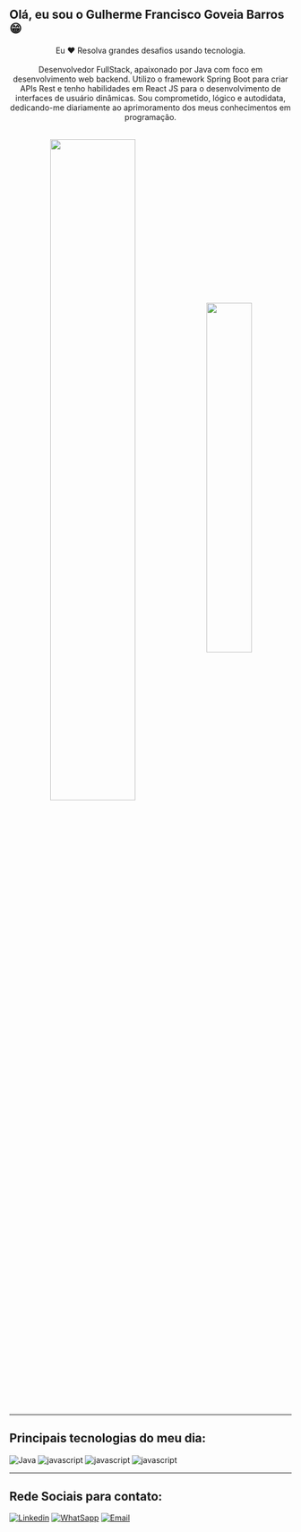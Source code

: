 ##                     Olá, eu sou o Gulherme Francisco Goveia Barros 😁

<p align="center">Eu ❤️ Resolva grandes desafios usando tecnologia. <br><br> Desenvolvedor FullStack, apaixonado por Java com foco em desenvolvimento web backend. Utilizo o framework Spring Boot para criar APIs Rest e tenho habilidades em React JS para o desenvolvimento de interfaces de usuário dinâmicas. Sou comprometido, lógico e autodidata, dedicando-me diariamente ao aprimoramento dos meus conhecimentos em programação.</p>&nbsp;

<div  align="center" style="margin-bottom:100px">
<img width=55% align="center"  src="https://github-readme-streak-stats.herokuapp.com?user=GuilhermeFrBarros&theme=dracula&mode=weekly" />
<img width=40% align="center" src="https://github-readme-stats-git-main-rafaelalexandrino.vercel.app/api/top-langs/?username=GuilhermeFrBarros&show_icons=true&theme=dracula&layout=compact" />
 </div>
  &nbsp;
 &nbsp;

--------------------------------

 ## Principais tecnologias do meu dia:
<div style="display: inline_block">
    <img src="https://img.shields.io/badge/Java-ED8B00?style=for-the-badge&logo=openjdk&logoColor=white" alt="Java">
    <img src="https://img.shields.io/badge/JavaScript-F7DF1E?style=for-the-badge&logo=javascript&logoColor=black" alt="javascript">
    <img src="https://img.shields.io/badge/Node.js-43853D?style=for-the-badge&logo=node.js&logoColor=white" alt="javascript">
    <img src="https://img.shields.io/badge/React-20232A?style=for-the-badge&logo=react&logoColor=61DAF" alt="javascript">
   
    
</div>

----------------------------------------------------------------------

## Rede Sociais  para contato:
 [![Linkedin](https://img.shields.io/badge/LinkedIn-0077B5?style=for-the-badge&logo=linkedin&logoColor=white)](https://www.linkedin.com/in/guilherme-fg-barros/) [![WhatSapp](https://img.shields.io/badge/WhatsApp-25D366?style=for-the-badge&logo=whatsapp&logoColor=white)](https://api.whatsapp.com/send/?phone=5544999942377&text&type=phone_number&app_absent=0) [![Email](https://img.shields.io/badge/Gmail-D14836?style=for-the-badge&logo=gmail&logoColor=white)](https://docs.google.com/document/d/1rPu1ThGzlKFoV6Nof6apQ86YTR-tA3hyCm-1dVcvUbY/edit?usp=sharing) 




 




